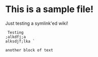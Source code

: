 # This is a sample file!

Just testing a symlink'ed wiki!

```
 Testing
;alkdfj;a
alksdjf;lka `
```

` another block of text `

